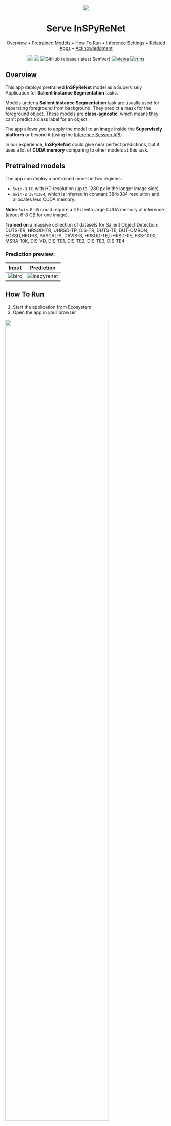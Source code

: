 <div align="center" markdown>
<img src="https://user-images.githubusercontent.com/115161827/228558305-dca13b94-a8c1-467e-883f-3a5c982cb91c.jpg"/>  

# Serve InSPyReNet

<p align="center">
  <a href="#Overview">Overview</a> •
  <a href="#Pretrained-Models">Pretrained Models</a> •
  <a href="#How-To-Run">How To Run</a> •
  <a href="#Inference-Settings">Inference Settings</a> •
  <a href="#Related-apps">Related Apps</a> •
  <a href="#Acknowledgment">Acknowledgment</a>
</p>

[![](https://img.shields.io/badge/supervisely-ecosystem-brightgreen)](https://ecosystem.supervise.ly/apps/supervisely-ecosystem/serve-InSPyReNet)
[![](https://img.shields.io/badge/slack-chat-green.svg?logo=slack)](https://supervise.ly/slack)
![GitHub release (latest SemVer)](https://img.shields.io/github/v/release/supervisely-ecosystem/serve-InSPyReNet)
[![views](https://app.supervise.ly/img/badges/views/supervisely-ecosystem/serve-InSPyReNet.png)](https://supervise.ly)
[![runs](https://app.supervise.ly/img/badges/runs/supervisely-ecosystem/serve-InSPyReNet.png)](https://supervise.ly)

</div>

## Overview

This app deploys pretrained **InSPyReNet** model as a Supervisely Application for **Salient Instance Segmentation** tasks.

Models under a **Salient Instance Segmentation** task are usually used for separating foreground from background. They predict a mask for the foreground object. These models are **class-agnostic**, which means they can't predict a class label for an object.

The app allows you to apply the model to an image inside the **Supervisely platform** or beyond it (using the [Inference Session API](https://developer.supervise.ly/app-development/neural-network-integration/inference-api-tutorial)).

In our experience, **InSPyReNet** could give near perfect predictions, but it uses a lot of **CUDA memory** comparing to other models at this task.

## Pretrained models

The app can deploy a pretrained model in two regimes:
- `Swin-B HD` with HD resolution (up to 1280 px in the longer image side).
- `Swin-B 384x384`, which is inferred in constant 384x384 resolution and allocates less CUDA memory.

**Note:** `Swin-B HD` could require a GPU with large CUDA memory at inference (about 6-8 GB for one image).

**Trained on** a massive collection of datasets for Salient Object Detection: DUTS-TR, HRSOD-TR, UHRSD-TR, DIS-TR, DUTS-TE, DUT-OMRON, ECSSD,HKU-IS, PASCAL-S, DAVIS-S, HRSOD-TE,UHRSD-TE, FSS-1000, MSRA-10K, DIS-VD, DIS-TE1, DIS-TE2, DIS-TE3, DIS-TE4


### Prediction preview:
| Input    | Prediction   |
| -------- | ------------ |
| ![bird](https://user-images.githubusercontent.com/31512713/229130681-e5b12330-930b-4920-9a6c-0118453fcc63.jpg) | ![inspyrenet](https://user-images.githubusercontent.com/31512713/229130686-2710962a-7eac-4a6d-9c3b-f36db8ff4c9c.jpg) |


## How To Run

1. Start the application from Ecosystem
2. Open the app in your browser

<img src="https://user-images.githubusercontent.com/31512713/228279474-db869e95-f906-4ee6-b9f5-fe779a945dab.png" width="80%"/>

3. Select the model you want to deploy
4. Click **"SERVE"** button.
5. ✅ That's it! Now you can use other apps with your model.


## Inference Settings

- `bbox_padding`: (default `66%`) when applying the model to a crop of an image (ROI), this bbox_padding will expand the crop at the boundaries, getting more image context to the model (may lead to more accurate preditctions). The value can be measured either in pixels (e.g. `100px`) or in percentages (e.g. `10%`)
- `pixel_confidence_threshold`: (default `150`). The model predicts a "soft" masks, i.e. the mask values are in range 0-255, but the mask in Supervisely is a Bitmap and has only two values: 0-1 (one bit). With this threshold we will treat the pixels in the mask as **0** if they are below the **threshold** and as **1** if above.


## Related Apps

You can use deployed model in the following Supervisely Applications ⬇️ 

- [Apply Object Segmentor to Images Project](https://ecosystem.supervise.ly/apps/apply-object-segmentor-to-images-project) - apply a salient segmentation model to labeled rectangles (bbox). A padding can be added to extend the boundaries.

- [Apply NN to Images Project](https://ecosystem.supervise.ly/apps/nn-image-labeling/project-dataset) - app allows to play with different inference options and visualize predictions in real time.  Once you choose inference settings you can apply model to all images in your project to visually analyse predictions and perform automatic data pre-labeling. 
    <img data-key="sly-module-link" data-module-slug="supervisely-ecosystem/nn-image-labeling/project-dataset" src="https://i.imgur.com/M2Tp8lE.png" height="70px" margin-bottom="20px"/>  

- [Apply NN to Videos Project](https://ecosystem.supervise.ly/apps/apply-nn-to-videos-project) - app allows to label your videos using served Supervisely models.  
  <img data-key="sly-module-link" data-module-slug="supervisely-ecosystem/apply-nn-to-videos-project" src="https://imgur.com/LDo8K1A.png" height="70px" margin-bottom="20px" />

- [NN Image Labeling](https://ecosystem.supervise.ly/apps/supervisely-ecosystem%252Fnn-image-labeling%252Fannotation-tool) - integrate any deployed NN to Supervisely Image Labeling UI. Configure inference settings and model output classes. Press `Apply` button (or use hotkey) and detections with their confidences will immediately appear on the image.   
    <img data-key="sly-module-link" data-module-slug="supervisely-ecosystem/nn-image-labeling/annotation-tool" src="https://i.imgur.com/hYEucNt.png" height="70px" margin-bottom="20px"/>



## Acknowledgment

- Based on: [https://github.com/plemeri/InSPyReNet](https://github.com/plemeri/InSPyReNet) ![GitHub Org's stars](https://img.shields.io/github/stars/plemeri/InSPyReNet?style=social)
- Paper: [https://arxiv.org/abs/2209.09475](https://arxiv.org/abs/2209.09475)
